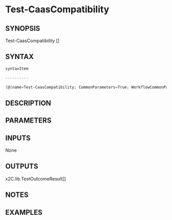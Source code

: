 ﻿Test-CaasCompatibility
===================

## SYNOPSIS

Test-CaasCompatibility [<CommonParameters>]


## SYNTAX
```powershell
syntaxItem                                                                                                        

----------                                                                                                        

{@{name=Test-CaasCompatibility; CommonParameters=True; WorkflowCommonParameters=False; parameter=System.Object[]}}
```

## DESCRIPTION


## PARAMETERS
## INPUTS
None


## OUTPUTS
x2C.lib.TestOutcomeResult[]


## NOTES


## EXAMPLES
